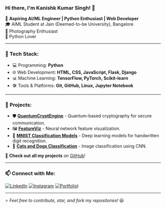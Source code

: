 ### Hi there, I'm Kanishk Kumar Singh! 👋

🚀 **Aspiring AI/ML Engineer | Python Enthusiast | Web Developer**  
🎓 AIML Student at Jain (Deemed-to-be University), Bangalore  
📸 Photography Enthusiast  
🐍 Python Lover

---

### 🔧 Tech Stack:

- 💻 Programming: **Python**
- 🌐 Web Development: **HTML, CSS, JavaScript, Flask, Django**
- 📊 Machine Learning: **TensorFlow, PyTorch, Scikit-learn**
- 🛠 Tools & Platforms: **Git, GitHub, Linux, Jupyter Notebook**

---

### 🌟 Projects:

- 🛡 **[QuantumCryptEngine](https://github.com/kanishkkumarsingh2004/QuantumCryptEngine)** - Quantum-based cryptography for secure communication.
- 🖼 **[FeatureViz](https://github.com/kanishkkumarsingh2004/FeatureViz)** - Neural network feature visualization.
- 🔢 **[MNIST Classification Models](https://github.com/kanishkkumarsingh2004/MNIST_classification_Models)** - Deep learning models for handwritten digit recognition.
- 🐶 **[Cats and Dogs Classification](https://github.com/kanishkkumarsingh2004/Cats_and_Dogs_classification)** - Image classification using CNN.

🔗 **Check out all my projects** on [GitHub](https://github.com/kanishkkumarsingh2004)!

---

### 📫 Connect with Me:

[![LinkedIn](https://img.shields.io/badge/-LinkedIn-blue?style=flat-square&logo=linkedin)](https://www.linkedin.com/in/kanishk-kumar-singh-171a0828a/) 
[![Instagram](https://img.shields.io/badge/-Instagram-purple?style=flat-square&logo=instagram)](https://www.instagram.com/_kanishk_singh_737_?igsh=Y2E0cjMxYml6dTli) 
[![Portfolio](https://img.shields.io/badge/-Portfolio-black?style=flat-square&logo=web)](https://kanishkkumarsingh2004.github.io/kanishkkumarsingh2004/))

---

⭐️ *Feel free to contribute, star, and fork my repositories!* 😃
